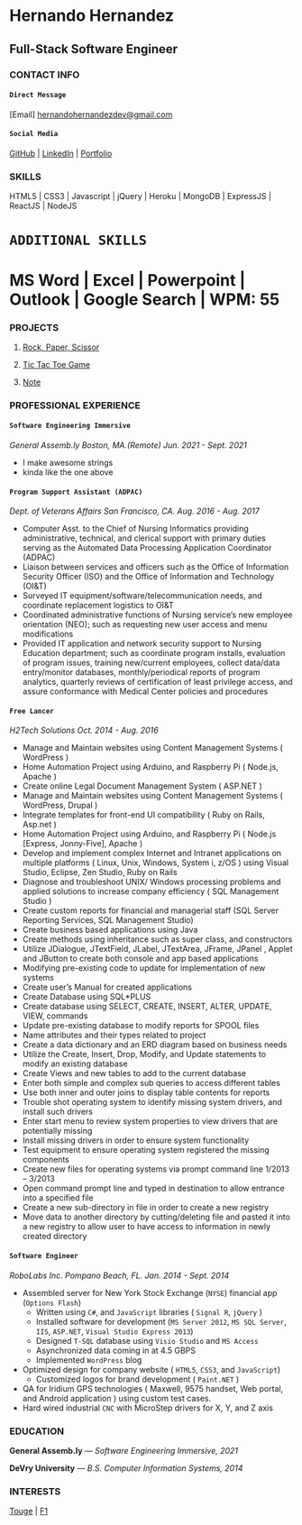 Hernando Hernandez 
==================

Full-Stack Software Engineer
----------------------------

### CONTACT INFO

#### `Direct Message`
[Email] hernandohernandezdev@gmail.com 

#### `Social Media`
[GitHub](https://github.com/hernandoit) |
[LinkedIn](https://www.linkedin.com/in/hernando-hernandez/) |
[Portfolio](https://www.hernandohernandez.info)

### SKILLS
HTML5 | CSS3 | Javascript | jQuery | Heroku | MongoDB | ExpressJS | ReactJS | NodeJS

# `ADDITIONAL SKILLS`

# MS Word | Excel | Powerpoint | Outlook | Google Search | WPM: 55


### PROJECTS
1. [Rock, Paper, Scissor](https://hernandoit.github.io/rock-paper-scissor/)

2. [Tic Tac Toe Game](https://hernandoit.github.io/tic-tac-toe-client/)

3. [Note](https://hernandoit.github.io/note-client/)

### PROFESSIONAL EXPERIENCE

#### `Software Engineering Immersive`
*General Assemb.ly  Boston, MA.(Remote)  Jun. 2021 - Sept. 2021*

- I make awesome strings
- kinda like the one above






#### `Program Support Assistant (ADPAC)`

*Dept. of Veterans Affairs  San Francisco, CA. Aug. 2016 - Aug. 2017*
- Computer Asst. to the Chief of Nursing Informatics providing administrative, technical, and clerical 
support with primary duties serving as the Automated Data Processing Application Coordinator (ADPAC)
- Liaison between services and officers such as the Office of Information Security Officer (ISO) and 
the Office of Information and Technology (OI&T)
- Surveyed IT equipment/software/telecommunication needs, and coordinate replacement logistics to OI&T
- Coordinated administrative functions of Nursing service’s new employee orientation (NEO); such as 
requesting new user access and menu modifications
- Provided IT application and network security support to Nursing Education department; such as 
coordinate program installs, evaluation of program issues, training new/current employees, collect
data/data entry/monitor databases, monthly/periodical reports of program analytics, quarterly reviews 
of certification of least privilege access, and assure conformance with Medical Center policies and 
procedures

#### `Free Lancer`
*H2Tech Solutions  Oct. 2014 - Aug. 2016*

- Manage and Maintain websites using Content Management Systems ( WordPress ) 
- Home Automation Project using Arduino, and Raspberry Pi ( Node.js, Apache )
- Create online Legal Document Management System ( ASP.NET )
- Manage and Maintain websites using Content Management Systems ( WordPress, Drupal ) 
- Integrate templates for front-end UI compatibility ( Ruby on Rails, Asp.net )
- Home Automation Project using Arduino, and Raspberry Pi ( Node.js [Express, Jonny-Five], Apache )
- Develop and implement complex Internet and Intranet applications on multiple platforms ( Linux, Unix, Windows, System i, z/OS ) using Visual Studio, Eclipse, Zen Studio, Ruby on Rails
- Diagnose and troubleshoot UNIX/ Windows processing problems and applied solutions to increase company efficiency ( SQL Management Studio )
- Create custom reports for financial and managerial staff (SQL Server Reporting Services, SQL Management Studio)
- Create business based applications using Java 
- Create methods using inheritance such as super class, and constructors
- Utilize JDialogue, JTextField, JLabel, JTextArea, JFrame, JPanel , Applet and JButton to create both console and app based applications
- Modifying pre-existing code to update for implementation of new systems
- Create user’s Manual for created applications
- Create Database using SQL*PLUS 
- Create database using SELECT, CREATE, INSERT, ALTER, UPDATE, VIEW, commands
- Update pre-existing database to modify reports for SPOOL files
- Name attributes and their types related to project
- Create a data dictionary and an ERD diagram based on business needs
- Utilize the Create, Insert, Drop, Modify, and Update statements to modify an existing database
- Create Views and new tables to add to the current database
- Enter both simple and complex sub queries to access different tables
- Use both inner and outer joins to display table contents for reports
- Trouble shot operating system to identify missing system drivers, and install such drivers
- Enter start menu to review system properties to view drivers that are potentially missing
- Install missing drivers in order to ensure system functionality
- Test equipment to ensure operating system registered the missing components
- Create new files for operating systems via prompt command line 1/2013 – 3/2013
- Open command prompt line and typed in destination to allow entrance into a specified file
- Create a new sub-directory in file in order to create a new registry
- Move data to another directory by cutting/deleting file and pasted it into a new registry to allow user to have access to information in newly created directory


#### `Software Engineer`
*RoboLabs Inc.  Pompano Beach, FL. Jan. 2014 - Sept. 2014*
- Assembled server for New York Stock Exchange (`NYSE`) financial app (`Options Flash`)
	- Written using `C#`, and `JavaScript` libraries ( `Signal R`, `jQuery` )
	- Installed software for development (`MS Server 2012`, `MS SQL Server`, `IIS`, `ASP.NET`, `Visual Studio Express 2013`)
	- Designed `T-SQL` database using `Visio Studio` and `MS Access`
	- Asynchronized data coming in at 4.5 GBPS
	- Implemented `WordPress` blog
- Optimized design for company website ( `HTML5`, `CSS3`, and `JavaScript`)
	- Customized logos for brand development ( `Paint.NET` )
- QA for Iridium GPS technologies ( Maxwell, 9575 handset, Web portal, and Android application ) using custom test cases.
- Hard wired industrial `CNC` with MicroStep drivers for X, Y, and Z axis


### EDUCATION

**General Assemb.ly** — *Software Engineering Immersive, 2021*

**DeVry University** — *B.S. Computer Information Systems, 2014*


### INTERESTS

[Touge](https://en.wikipedia.org/wiki/T%C5%8Dge) | [F1](https://www.ferrari.com/en-EN/formula1/carlos-sainz)

